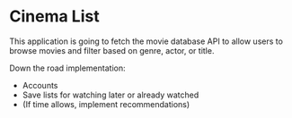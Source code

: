 # Cinema List

This application is going to fetch the movie database API to allow users to browse movies and filter based on genre, actor, or title.  

Down the road implementation: 
 - Accounts
 - Save lists for watching later or already watched
 - (If time allows, implement recommendations)
